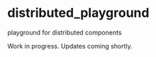 # distributed_playground
playground for distributed components

Work in progress. Updates coming shortly.
